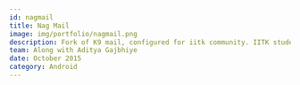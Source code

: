 ```yaml
---
id: nagmail
title: Nag Mail
image: img/portfolio/nagmail.png
description: Fork of K9 mail, configured for iitk community. IITK student community follows a general convention of declaring venue, time and date of a new event. This app automatically detects it and asks to add a new event to the google calendar.  Additionally you won't have to enter the imap settings of iitk mail server for it and it automatically accepts the ironport certificate which iitk network uses. You can find the source code <a href="https://github.com/ShikherVerma/NagMail">here</a>.
team: Along with Aditya Gajbhiye
date: October 2015
category: Android
---
```

